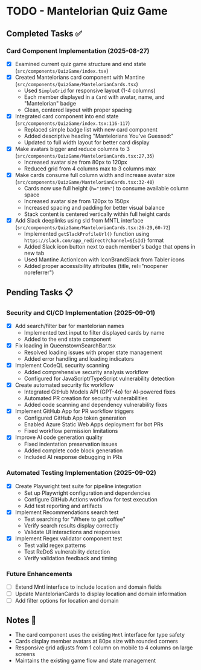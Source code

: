 # TODO - Mantelorian Quiz Game

## Completed Tasks ✅

### Card Component Implementation (2025-08-27)
- [x] Examined current quiz game structure and end state (`src/components/QuizGame/index.tsx`)
- [x] Created Mantelorians card component with Mantine (`src/components/QuizGame/MantelorianCards.tsx`)
  - Used `SimpleGrid` for responsive layout (1-4 columns)
  - Each member displayed in a `Card` with avatar, name, and "Mantelorian" badge
  - Clean, centered layout with proper spacing
- [x] Integrated card component into end state (`src/components/QuizGame/index.tsx:116-117`)
  - Replaced simple badge list with new card component
  - Added descriptive heading "Mantelorians You've Guessed:"
  - Updated to full width layout for better card display
- [x] Make avatars bigger and reduce columns to 3 (`src/components/QuizGame/MantelorianCards.tsx:27,35`)
  - Increased avatar size from 80px to 120px
  - Reduced grid from 4 columns max to 3 columns max
- [x] Make cards consume full column width and increase avatar size (`src/components/QuizGame/MantelorianCards.tsx:32-40`)
  - Cards now use full height (`h="100%"`) to consume available column space
  - Increased avatar size from 120px to 150px
  - Increased spacing and padding for better visual balance
  - Stack content is centered vertically within full height cards
- [x] Add Slack deeplinks using sId from MNTL interface (`src/components/QuizGame/MantelorianCards.tsx:26-29,60-72`)
  - Implemented `getSlackProfileUrl()` function using `https://slack.com/app_redirect?channel=${sId}` format
  - Added Slack icon button next to each member's badge that opens in new tab
  - Used Mantine ActionIcon with IconBrandSlack from Tabler icons
  - Added proper accessibility attributes (title, rel="noopener noreferrer")

## Pending Tasks 📋

### Security and CI/CD Implementation (2025-09-01)
- [x] Add search/filter bar for mantelorian names
  - Implemented text input to filter displayed cards by name
  - Added to the end state component
- [x] Fix loading in QueenstownSearchBar.tsx
  - Resolved loading issues with proper state management
  - Added error handling and loading indicators
- [x] Implement CodeQL security scanning
  - Added comprehensive security analysis workflow
  - Configured for JavaScript/TypeScript vulnerability detection
- [x] Create automated security fix workflow
  - Integrated GitHub Models API (GPT-4o) for AI-powered fixes
  - Automated PR creation for security vulnerabilities
  - Added code scanning and dependency vulnerability fixes
- [x] Implement GitHub App for PR workflow triggers
  - Configured GitHub App token generation
  - Enabled Azure Static Web Apps deployment for bot PRs
  - Fixed workflow permission limitations
- [x] Improve AI code generation quality
  - Fixed indentation preservation issues
  - Added complete code block generation
  - Included AI response debugging in PRs

### Automated Testing Implementation (2025-09-02)
- [x] Create Playwright test suite for pipeline integration
  - Set up Playwright configuration and dependencies
  - Configure GitHub Actions workflow for test execution
  - Add test reporting and artifacts
- [x] Implement Recommendations search test
  - Test searching for "Where to get coffee"
  - Verify search results display correctly
  - Validate UI interactions and responses
- [x] Implement Regex validator component test
  - Test valid regex patterns
  - Test ReDoS vulnerability detection
  - Verify validation feedback and timing

### Future Enhancements
- [ ] Extend Mntl interface to include location and domain fields
- [ ] Update MantelorianCards to display location and domain information
- [ ] Add filter options for location and domain

## Notes 📝

- The card component uses the existing `Mntl` interface for type safety
- Cards display member avatars at 80px size with rounded corners
- Responsive grid adjusts from 1 column on mobile to 4 columns on large screens
- Maintains the existing game flow and state management